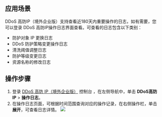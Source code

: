 ## 应用场景
DDoS 高防IP（境外企业版）支持查看近180天内重要操作的日志，如有需要，您可以登录 DDoS 高防IP操作日志界面查看。可查看的日志包含以下类别：
- 防护对象 IP 更换日志
- DDoS 防护策略变更操作日志
- 清洗阈值调整日志
- 防护等级变更日志
- 资源名称的修改日志

## 操作步骤
1.	登录 [DDoS 高防 IP（境外企业版）](https://console.cloud.tencent.com/ddos/ddos-basic) 控制台 ，在左侧导航中，单击 **DDoS高防IP** > **操作日志**。
2.	在操作日志页面，可根据时间范围查询对应的操作记录，在右侧操作栏，单击**展开**，可查看日志详情。
![](https://main.qcloudimg.com/raw/3faa60aa3c327a6e27307ab3540ba660.png)
